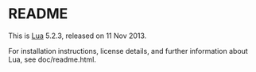 README
======
This is [Lua][1] 5.2.3, released on 11 Nov 2013.

For installation instructions, license details, and
further information about Lua, see doc/readme.html.

[1]: http://www.lua.org/ "The Programming Language Lua"
